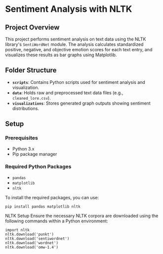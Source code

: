 # Sentiment Analysis with NLTK

## Project Overview
This project performs sentiment analysis on text data using the NLTK library's `SentiWordNet` module. The analysis calculates standardized positive, negative, and objective emotion scores for each text entry, and visualizes these results as bar graphs using Matplotlib.

## Folder Structure
- **`scripts`**: Contains Python scripts used for sentiment analysis and visualization.
- **`data`**: Holds raw and preprocessed text data files (e.g., `cleaned_lore.csv`).
- **`visualizations`**: Stores generated graph outputs showing sentiment distributions.

## Setup

### Prerequisites
- Python 3.x
- Pip package manager

### Required Python Packages
- `pandas`
- `matplotlib`
- `nltk`

To install the required packages, you can use:
```
pip install pandas matplotlib nltk
```

NLTK Setup
Ensure the necessary NLTK corpora are downloaded using the following commands within a Python environment:

```
import nltk
nltk.download('punkt')
nltk.download('sentiwordnet')
nltk.download('wordnet')
nltk.download('omw-1.4')
```